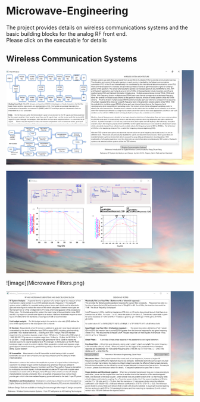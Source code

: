 # Microwave-Engineering

The project provides details on wireless communications systems and the basic building blocks for the analog RF front end.  
Please click on the executable for details 

## Wireless Communication Systems
![image](MainWindow.png)

![image](DesigningFilters.png)

![image](Microwave Filters.png)

![image](WirelesssCommunications.png)
